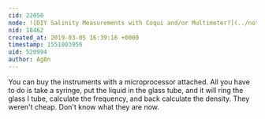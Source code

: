 ```yaml
---
cid: 22050
node: ![DIY Salinity Measurements with Coqui and/or Multimeter?](../notes/Bronwen/03-04-2019/diy-salinity-measurements-with-coqui-and-or-multimeter)
nid: 18462
created_at: 2019-03-05 16:39:16 +0000
timestamp: 1551803956
uid: 520994
author: Ag8n
---
```


 You can buy the instruments with a microprocessor attached.  All you have to do is take a syringe, put the liquid in the glass tube, and it will ring the glass I tube, calculate the frequency, and back calculate the density. They weren't cheap. Don't know what they are now.
